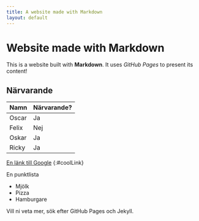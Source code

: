 ```yaml
---
title: A website made with Markdown
layout: default
---
```


# Website made with Markdown

This is a website built with **Markdown**. It uses _GitHub Pages_ to present its content!

## Närvarande

Namn | Närvarande?
-----|-------------
Oscar | Ja
Felix | Nej
Oskar | Ja
Ricky | Ja

[En länk till Google](http://www.google.com)
{:#coolLink}

En punktlista

* Mjölk
* Pizza
* Hamburgare

Vill ni veta mer, sök efter GitHub Pages och Jekyll. 
